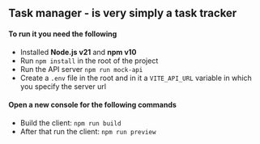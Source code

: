 ## Task manager - is very simply a task tracker

#### To run it you need the following

* Installed __Node.js v21__ and __npm v10__
* Run `npm install` in the root of the project
* Run the API server `npm run mock-api`
* Create a `.env` file in the root and in it a `VITE_API_URL` variable in which you specify the server url

#### Open a new console for the following commands

* Build the client: `npm run build`
* After that run the client: `npm run preview`
